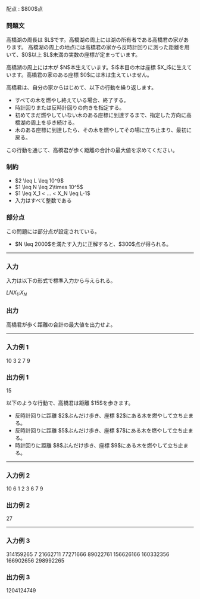 
<div>

<span>

<span>

<p>
配点 : $800$点
</p>

<div>

<section>

### **問題文**

<p>
高橋湖の周長は $L$です。高橋湖の周上には湖の所有者である高橋君の家があります。
高橋湖の周上の地点には高橋君の家から反時計回りに測った距離を用いて、$0$以上 $L$未満の実数の座標が定まっています。
</p>

<p>
高橋湖の周上には木が $N$本生えています。$i$本目の木は座標 $X_i$に生えています。高橋君の家のある座標 $0$には木は生えていません。
</p>

<p>
高橋君は、自分の家からはじめて、以下の行動を繰り返します。
</p>

<ul>

<li>
すべての木を燃やし終えている場合、終了する。
</li>

<li>
時計回りまたは反時計回りの向きを指定する。
</li>

<li>
初めてまだ燃やしていない木のある座標に到達するまで、指定した方向に高橋湖の周上を歩き続ける。
</li>

<li>
木のある座標に到達したら、その木を燃やしてその場に立ち止まり、最初に戻る。
</li>

</ul>

<p>
この行動を通じて、高橋君が歩く距離の合計の最大値を求めてください。
</p>

</section>

</div>

<div>

<section>

### **制約**

<ul>

<li>
$2 \leq L \leq 10^9$
</li>

<li>
$1 \leq N \leq 2\times 10^5$
</li>

<li>
$1 \leq X_1 < ... < X_N \leq L-1$
</li>

<li>
入力はすべて整数である
</li>

</ul>

</section>

</div>

<div>

<section>

### **部分点**

<p>
この問題には部分点が設定されている。
</p>

<ul>

<li>
$N \leq 2000$を満たす入力に正解すると、$300$点が得られる。
</li>

</ul>

</section>

</div>

---

<div>

<div>

<section>

### **入力**

<p>
入力は以下の形式で標準入力から与えられる。
</p>

<div>

$L$$N$$X_1$$:$$X_N$
</div>

</section>

</div>

<div>

<section>

### **出力**

<p>
高橋君が歩く距離の合計の最大値を出力せよ。
</p>

</section>

</div>

</div>

---

<div>

<section>

### **入力例 1**

<div>

10 3
2
7
9

</div>

</section>

</div>

<div>

<section>

### **出力例 1**

<div>

15

</div>

<p>
以下のような行動で、高橋君は距離 $15$を歩きます。
</p>

<ul>

<li>
反時計回りに距離 $2$ぶんだけ歩き、座標 $2$にある木を燃やして立ち止まる。
</li>

<li>
反時計回りに距離 $5$ぶんだけ歩き、座標 $7$にある木を燃やして立ち止まる。
</li>

<li>
時計回りに距離 $8$ぶんだけ歩き、座標 $9$にある木を燃やして立ち止まる。
</li>

</ul>

</section>

</div>

---

<div>

<section>

### **入力例 2**

<div>

10 6
1
2
3
6
7
9

</div>

</section>

</div>

<div>

<section>

### **出力例 2**

<div>

27

</div>

</section>

</div>

---

<div>

<section>

### **入力例 3**

<div>

314159265 7
21662711
77271666
89022761
156626166
160332356
166902656
298992265

</div>

</section>

</div>

<div>

<section>

### **出力例 3**

<div>

1204124749

</div>

</section>

</div>

</span>

</span>

</div>

